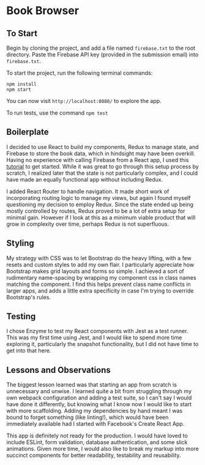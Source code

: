 # Book Browser

## To Start

Begin by cloning the project, and add a file named `firebase.txt` to the root directory. Paste the Firebase API key (provided in the submission email) into `firebase.txt`.

To start the project, run the following terminal commands:
  
```
npm install
npm start
```

You can now visit `http://localhost:8080/` to explore the app.

To run tests, use the command `npm test`

         
## Boilerplate
I decided to use React to build my components, Redux to manage state, and Firebase to store the book data, which in hindsight may have been overkill. Having no experience with calling Firebase from a React app, I used this [tutorial](https://www.codementor.io/vijayst/using-firebase-with-redux-for-building-a-react-app-du1086puw) to get started. While it was great to go through this setup process by scratch, I realized later that the state is not particularly complex, and I could have made an equally functional app without including Redux.

I added React Router to handle navigation. It made short work of incorporating routing logic to manage my views, but again I found myself questioning my decision to employ Redux. Since the state ended up being mostly controlled by routes, Redux proved to be a lot of extra setup for minimal gain. However if I look at this as a minimum viable product that will grow in complexity over time, perhaps Redux is not superfluous.

## Styling
My strategy with CSS was to let Bootstrap do the heavy lifting, with a few resets and custom styles to add my own flair. I particularly appreciate how Bootstrap makes grid layouts and forms so simple. I achieved a sort of rudimentary name-spacing by wrapping my component css in class names matching the component. I find this helps prevent class name conflicts in larger apps, and adds a little extra specificity in case I'm trying to override Bootstrap's rules.

## Testing
I chose Enzyme to test my React components with Jest as a test runner. This was my first time using Jest, and I would like to spend more time exploring it, particularly the snapshot functionality, but I did not have time to get into that here.

## Lessons and Observations
The biggest lesson learned was that starting an app from scratch is unnecessary and unwise. I learned quite a bit from struggling through my own webpack configuration and adding a test suite, so I can't say I would have done it differently, but knowing what I know now I would like to start with more scaffolding. Adding my dependencies by hand meant I was bound to forget something (like linting!), which would have been immediately available had I started with Facebook's Create React App.

This app is definitely not ready for the production. I would have loved to include ESLint, form validation, database authentication, and some slick animations. Given more time, I would also like to break my markup into more succinct components for better readability, testability and reusability.


